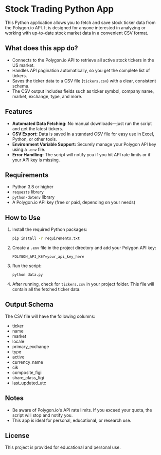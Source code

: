 # Stock Trading Python App

This Python application allows you to fetch and save stock ticker data from the Polygon.io API. It is designed for anyone interested in analyzing or working with up-to-date stock market data in a convenient CSV format.

## What does this app do?
- Connects to the Polygon.io API to retrieve all active stock tickers in the US market.
- Handles API pagination automatically, so you get the complete list of tickers.
- Saves the ticker data to a CSV file (`tickers.csv`) with a clear, consistent schema.
- The CSV output includes fields such as ticker symbol, company name, market, exchange, type, and more.

## Features
- **Automated Data Fetching:** No manual downloads—just run the script and get the latest tickers.
- **CSV Export:** Data is saved in a standard CSV file for easy use in Excel, Python, or other tools.
- **Environment Variable Support:** Securely manage your Polygon API key using a `.env` file.
- **Error Handling:** The script will notify you if you hit API rate limits or if your API key is missing.

## Requirements
- Python 3.8 or higher
- `requests` library
- `python-dotenv` library
- A Polygon.io API key (free or paid, depending on your needs)

## How to Use
1. Install the required Python packages:
   ```sh
   pip install -r requirements.txt
   ```
2. Create a `.env` file in the project directory and add your Polygon API key:
   ```env
   POLYGON_API_KEY=your_api_key_here
   ```
3. Run the script:
   ```sh
   python data.py
   ```
4. After running, check for `tickers.csv` in your project folder. This file will contain all the fetched ticker data.

## Output Schema
The CSV file will have the following columns:
- ticker
- name
- market
- locale
- primary_exchange
- type
- active
- currency_name
- cik
- composite_figi
- share_class_figi
- last_updated_utc

## Notes
- Be aware of Polygon.io's API rate limits. If you exceed your quota, the script will stop and notify you.
- This app is ideal for personal, educational, or research use.

## License
This project is provided for educational and personal use.
